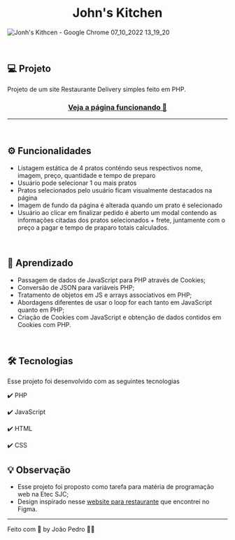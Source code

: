 <h1 align="center">
  John's Kitchen
</h1>

![Jonh's Kithcen - Google Chrome 07_10_2022 13_19_20](https://user-images.githubusercontent.com/93893533/194601010-cec2a1d1-639b-4e71-99c0-b9860e6bdf13.png)

<br />

## 💻 Projeto

Projeto de um site Restaurante Delivery simples feito em PHP.

 <h3 align="center"><a target="_blank" href="https://restaurante-johns-kitchen.johnpetros.repl.co/">Veja a página funcionando 👀</a></h3>

<hr>
<br>

## ⚙️ Funcionalidades
- Listagem estática de 4 pratos conténdo seus respectivos nome, imagem, preço, quantidade e tempo de preparo
- Usuário pode selecionar 1 ou mais pratos
- Pratos selecionados pelo usuário ficam visualmente destacados na página
- Imagem de fundo da página é alterada quando um prato é selecionado
- Usuário ao clicar em finalizar pedido é aberto um modal contendo as informações citadas dos pratos selecionados + frete, juntamente com o preço a pagar e tempo de praparo totais calculados.
<br>


## 📖 Aprendizado
- Passagem de dados de JavaScript para PHP através de Cookies;
- Conversão de JSON para variáveis PHP;
- Tratamento de objetos em JS e arrays associativos em PHP;
- Abordagens diferentes de usar o loop for each tanto em JavaScript quanto em PHP;
- Criação de Cookies com JavaScript e obtenção de dados contidos em Cookies com PHP.

<br>


## 🛠️ Tecnologias
Esse projeto foi desenvolvido com as seguintes tecnologias

✔️ PHP

✔️ JavaScript

✔️ HTML

✔️ CSS


## 💡 Observação
- Esse projeto foi proposto como tarefa para matéria de programação web na Etec SJC;
- Design inspirado nesse <a href="https://www.figma.com/file/dnmpZRvkoGsnx12TVuHeTs/Restaurant-Website-(Community)?node-id=0%3A1" target="_blank">website para restaurante</a> que encontrei no Figma.
---

Feito com 💜 by João Pedro 👋🏻